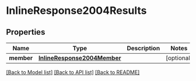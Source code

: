 # InlineResponse2004Results

## Properties
Name | Type | Description | Notes
------------ | ------------- | ------------- | -------------
**member** | [**InlineResponse2004Member**](InlineResponse2004Member.md) |  | [optional] 

[[Back to Model list]](../README.md#documentation-for-models) [[Back to API list]](../README.md#documentation-for-api-endpoints) [[Back to README]](../README.md)


